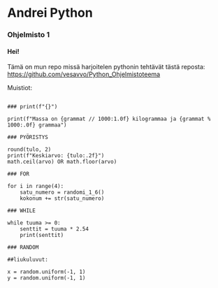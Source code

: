 # Andrei Python
### Ohjelmisto 1 

#### Hei! 
Tämä on mun repo missä harjoitelen pythonin tehtävät tästä reposta: \
https://github.com/vesavvo/Python_Ohjelmistoteema

Muistiot:
```

### print(f"{}")

print(f"Massa on {grammat // 1000:1.0f} kilogrammaa ja {grammat % 1000:.0f} grammaa")

### PYÖRISTYS

round(tulo, 2)
print(f"Keskiarvo: {tulo:.2f}")
math.ceil(arvo) OR math.floor(arvo)

### FOR 

for i in range(4):
    satu_numero = randomi_1_6()
    kokonum += str(satu_numero)

### WHILE 

while tuuma >= 0:
    senttit = tuuma * 2.54
    print(senttit)
    
### RANDOM

##liukuluvut:

x = random.uniform(-1, 1)
y = random.uniform(-1, 1)
```